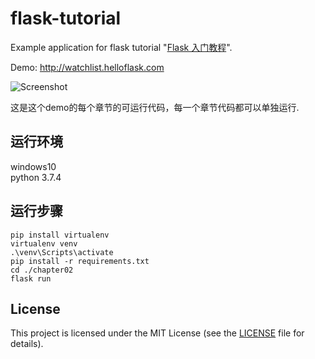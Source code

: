 # flask-tutorial

Example application for flask tutorial "[Flask 入门教程](http://helloflask.com/tutorial)".

Demo: http://watchlist.helloflask.com

![Screenshot](http://helloflask.com/screenshots/watchlist.png)

这是这个demo的每个章节的可运行代码，每一个章节代码都可以单独运行.

## 运行环境
windows10   
python 3.7.4 


## 运行步骤
```
pip install virtualenv
virtualenv venv
.\venv\Scripts\activate
pip install -r requirements.txt
cd ./chapter02
flask run
```


## License

This project is licensed under the MIT License (see the
[LICENSE](LICENSE) file for details).
